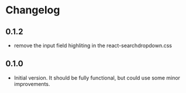 Changelog
=========

## 0.1.2
- remove the input field highliting in the react-searchdropdown.css

## 0.1.0
- Initial version. It should be fully functional, but could use some minor improvements.
